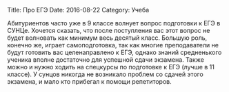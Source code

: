 ﻿Title: Про ЕГЭ
Date: 2016-08-22
Category: Учеба

Абитуриентов часто уже в 9 классе волнует вопрос подготовки к ЕГЭ в СУНЦе. Хочется сказать, что после поступления вас этот вопрос не будет волновать как минимум весь десятый класс. Большую роль, конечно же, играет самоподготовка, так как многие преподаватели не будут готовить вас целенаправлено к ЕГЭ, однако знаний средненького ученика вполне достаточно для успешной сдачи экзамена. Также можно и нужно ходить на спецкурсы по подготовке к ЕГЭ (лучше в 11 классе). У сунцов никогда не возникало проблем со сдачей этого экзамена, и мало кто прибегал к помощи репетиторов.